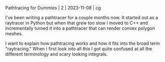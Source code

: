 Pathtracing for Dummies | 2 | 2023-11-08 | cg

I've been writing a pathtracer for a couple months now. It started out as a raytracer in Python but when that grew too slow I moved to C++ and incrementally turned it into a pathtracer that can render convex polygon meshes.

I want to explain how pathtracing works and how it fits into the broad term "raytracing." When I first look into all this I got quite confused at all the different terminology and scary looking integrals.
